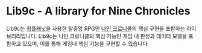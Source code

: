 Lib9c - A library for Nine Chronicles
=====================================

Lib9c는 [립플래닛](https://libplanet.io)을 사용한 탈중앙 RPG인 [나인 크로니클](https://nine-chronicles.com)의 핵심 구현을 포함하는 라이브러리입니다.
Lib9c는 나인 크로니클의 핵심 기능인 게임 내 판정과 데이터 모델을 포함하고 있으며, 이를 통해 게임내 핵심 기능을 구현할 수 있습니다.
